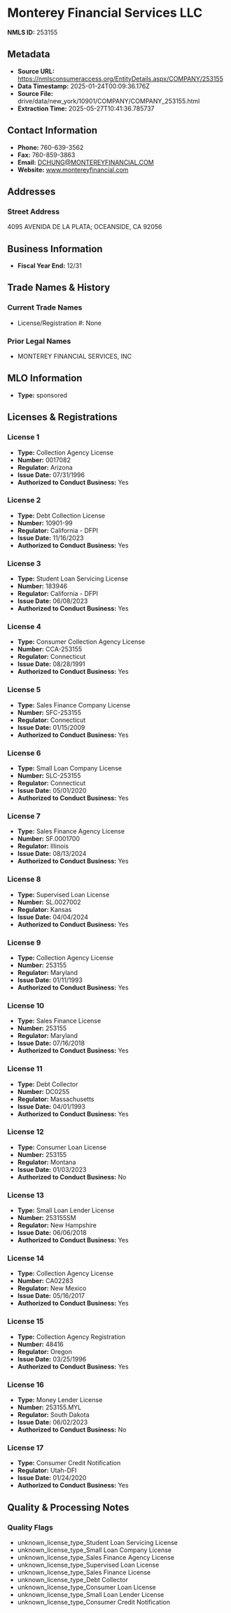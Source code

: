 # Monterey Financial Services LLC

**NMLS ID:** 253155

## Metadata
- **Source URL:** https://nmlsconsumeraccess.org/EntityDetails.aspx/COMPANY/253155
- **Data Timestamp:** 2025-01-24T00:09:36.176Z
- **Source File:** drive/data/new_york/10901/COMPANY/COMPANY_253155.html
- **Extraction Time:** 2025-05-27T10:41:36.785737

## Contact Information
- **Phone:** 760-639-3562
- **Fax:** 760-859-3863
- **Email:** DCHUNG@MONTEREYFINANCIAL.COM
- **Website:** www.montereyfinancial.com

## Addresses
### Street Address
4095 AVENIDA DE LA PLATA; OCEANSIDE, CA 92056

## Business Information
- **Fiscal Year End:** 12/31

## Trade Names & History
### Current Trade Names
- License/Registration #: None

### Prior Legal Names
- MONTEREY FINANCIAL SERVICES, INC

## MLO Information
- **Type:** sponsored

## Licenses & Registrations

### License 1
- **Type:** Collection Agency License
- **Number:** 0017082
- **Regulator:** Arizona
- **Issue Date:** 07/31/1996
- **Authorized to Conduct Business:** Yes

### License 2
- **Type:** Debt Collection License
- **Number:** 10901-99
- **Regulator:** California - DFPI
- **Issue Date:** 11/16/2023
- **Authorized to Conduct Business:** Yes

### License 3
- **Type:** Student Loan Servicing License
- **Number:** 183946
- **Regulator:** California - DFPI
- **Issue Date:** 06/08/2023
- **Authorized to Conduct Business:** Yes

### License 4
- **Type:** Consumer Collection Agency License
- **Number:** CCA-253155
- **Regulator:** Connecticut
- **Issue Date:** 08/28/1991
- **Authorized to Conduct Business:** Yes

### License 5
- **Type:** Sales Finance Company License
- **Number:** SFC-253155
- **Regulator:** Connecticut
- **Issue Date:** 01/15/2009
- **Authorized to Conduct Business:** Yes

### License 6
- **Type:** Small Loan Company License
- **Number:** SLC-253155
- **Regulator:** Connecticut
- **Issue Date:** 05/01/2020
- **Authorized to Conduct Business:** Yes

### License 7
- **Type:** Sales Finance Agency License
- **Number:** SF.0001700
- **Regulator:** Illinois
- **Issue Date:** 08/13/2024
- **Authorized to Conduct Business:** Yes

### License 8
- **Type:** Supervised Loan License
- **Number:** SL.0027002
- **Regulator:** Kansas
- **Issue Date:** 04/04/2024
- **Authorized to Conduct Business:** Yes

### License 9
- **Type:** Collection Agency License
- **Number:** 253155
- **Regulator:** Maryland
- **Issue Date:** 01/11/1993
- **Authorized to Conduct Business:** Yes

### License 10
- **Type:** Sales Finance License
- **Number:** 253155
- **Regulator:** Maryland
- **Issue Date:** 07/16/2018
- **Authorized to Conduct Business:** Yes

### License 11
- **Type:** Debt Collector
- **Number:** DC0255
- **Regulator:** Massachusetts
- **Issue Date:** 04/01/1993
- **Authorized to Conduct Business:** Yes

### License 12
- **Type:** Consumer Loan License
- **Number:** 253155
- **Regulator:** Montana
- **Issue Date:** 01/03/2023
- **Authorized to Conduct Business:** No

### License 13
- **Type:** Small Loan Lender License
- **Number:** 253155SM
- **Regulator:** New Hampshire
- **Issue Date:** 06/06/2018
- **Authorized to Conduct Business:** Yes

### License 14
- **Type:** Collection Agency License
- **Number:** CA02283
- **Regulator:** New Mexico
- **Issue Date:** 05/16/2017
- **Authorized to Conduct Business:** Yes

### License 15
- **Type:** Collection Agency Registration
- **Number:** 48416
- **Regulator:** Oregon
- **Issue Date:** 03/25/1996
- **Authorized to Conduct Business:** Yes

### License 16
- **Type:** Money Lender License
- **Number:** 253155.MYL
- **Regulator:** South Dakota
- **Issue Date:** 06/02/2023
- **Authorized to Conduct Business:** No

### License 17
- **Type:** Consumer Credit Notification
- **Regulator:** Utah-DFI
- **Issue Date:** 01/24/2020
- **Authorized to Conduct Business:** Yes

## Quality & Processing Notes
### Quality Flags
- unknown_license_type_Student Loan Servicing License
- unknown_license_type_Small Loan Company License
- unknown_license_type_Sales Finance Agency License
- unknown_license_type_Supervised Loan License
- unknown_license_type_Sales Finance License
- unknown_license_type_Debt Collector
- unknown_license_type_Consumer Loan License
- unknown_license_type_Small Loan Lender License
- unknown_license_type_Consumer Credit Notification
